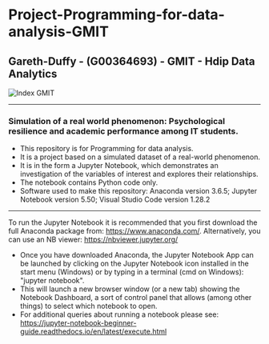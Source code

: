 # Project-Programming-for-data-analysis-GMIT

## Gareth-Duffy - (G00364693) - GMIT - Hdip Data Analytics

<img src="https://image.ibb.co/gw4Gen/Index_GMIT.png" alt="Index GMIT" border="0" />

----------------------------------------------------------------------------------------------------------------------------------------
### Simulation of a real world phenomenon: Psychological resilience and academic performance among IT students.

* This repository is for Programming for data analysis.
* It is a project based on a simulated dataset of a real-world phenomenon. 
* It is in the form a Jupyter Notebook, which demonstrates an investigation of the variables of interest and explores their relationships.
* The notebook contains Python code only.
* Software used to make this repository: Anaconda version 3.6.5; Jupyter Notebook version 5.50; Visual Studio Code version 1.28.2
---------------------------------
To run the Jupyter Notebook it is recommended that you first download the full Anaconda package from: https://www.anaconda.com/. Alternatively, you can use an NB viewer: https://nbviewer.jupyter.org/
* Once you have downloaded Anaconda, the Jupyter Notebook App can be launched by clicking on the Jupyter Notebook icon installed in the start menu (Windows) or by typing in a terminal (cmd on Windows): "jupyter notebook".
* This will launch a new browser window (or a new tab) showing the Notebook Dashboard, a sort of control panel that allows (among other things) to select which notebook to open.
* For additional queries about running a notebook please see: https://jupyter-notebook-beginner-guide.readthedocs.io/en/latest/execute.html
